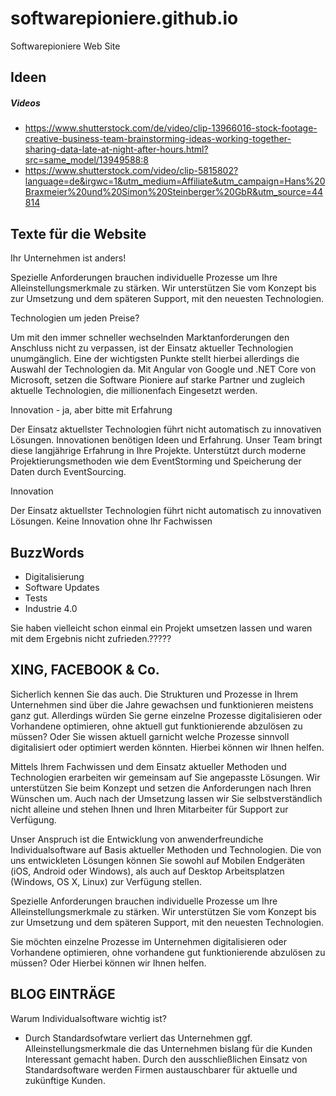 # softwarepioniere.github.io
Softwarepioniere Web Site


## Ideen

##### Videos
* https://www.shutterstock.com/de/video/clip-13966016-stock-footage-creative-business-team-brainstorming-ideas-working-together-sharing-data-late-at-night-after-hours.html?src=same_model/13949588:8
* https://www.shutterstock.com/video/clip-5815802?language=de&irgwc=1&utm_medium=Affiliate&utm_campaign=Hans%20Braxmeier%20und%20Simon%20Steinberger%20GbR&utm_source=44814


Texte für die Website
---------------------

Ihr Unternehmen ist anders!

Spezielle Anforderungen brauchen individuelle Prozesse um Ihre Alleinstellungsmerkmale zu stärken. 
Wir unterstützen Sie vom Konzept bis zur Umsetzung und dem späteren Support, mit den neuesten Technologien.


Technologien um jeden Preise?

Um mit den immer schneller wechselnden Marktanforderungen den Anschluss nicht zu verpassen, ist der Einsatz aktueller Technologien unumgänglich. Eine der wichtigsten Punkte stellt hierbei allerdings die Auswahl der Technologien da. Mit Angular von Google und .NET Core von Microsoft, setzen die Software Pioniere auf starke Partner und zugleich aktuelle Technologien, die millionenfach Eingesetzt werden.


Innovation - ja, aber bitte mit Erfahrung

Der Einsatz aktuellster Technologien führt nicht automatisch zu innovativen Lösungen. Innovationen benötigen Ideen und Erfahrung. Unser Team bringt diese langjährige Erfahrung in Ihre Projekte. Unterstützt durch moderne Projektierungsmethoden wie dem EventStorming und Speicherung der Daten durch EventSourcing. 

Innovation

Der Einsatz aktuellster Technologien führt nicht automatisch zu innovativen Lösungen. Keine Innovation ohne Ihr Fachwissen 


BuzzWords
---------
* Digitalisierung
* Software Updates
* Tests
* Industrie 4.0


Sie haben vielleicht schon einmal ein Projekt umsetzen lassen und waren mit dem Ergebnis nicht zufrieden.?????

XING, FACEBOOK & Co.
--------------------
Sicherlich kennen Sie das auch. Die Strukturen und Prozesse in Ihrem Unternehmen sind über die Jahre gewachsen und funktionieren meistens ganz gut. Allerdings würden Sie gerne einzelne Prozesse digitalisieren oder Vorhandene optimieren, ohne aktuell gut funktionierende abzulösen zu müssen? Oder Sie wissen aktuell garnicht welche Prozesse sinnvoll digitalisiert oder optimiert werden könnten. Hierbei können wir Ihnen helfen.

Mittels Ihrem Fachwissen und dem Einsatz aktueller Methoden und Technologien erarbeiten wir gemeinsam auf Sie angepasste Lösungen. Wir unterstützen Sie beim Konzept und setzen die Anforderungen nach Ihren Wünschen um. Auch nach der Umsetzung lassen wir Sie selbstverständlich nicht alleine und stehen Ihnen und Ihren Mitarbeiter für Support zur Verfügung.

Unser Anspruch ist die Entwicklung von anwenderfreundiche Individualsoftware auf Basis aktueller Methoden und Technologien. Die von uns entwickleten Lösungen können Sie sowohl auf Mobilen Endgeräten (iOS, Android oder Windows), als auch auf Desktop Arbeitsplatzen (Windows, OS X, Linux) zur Verfügung stellen. 




Spezielle Anforderungen brauchen individuelle Prozesse um Ihre Alleinstellungsmerkmale zu stärken. 
Wir unterstützen Sie vom Konzept bis zur Umsetzung und dem späteren Support, mit den neuesten Technologien.


Sie möchten einzelne Prozesse im Unternehmen digitalisieren oder Vorhandene optimieren, ohne vorhandene gut funktionierende abzulösen zu müssen? Oder Hierbei können wir Ihnen helfen.


BLOG EINTRÄGE
-------------
Warum Individualsoftware wichtig ist?
* Durch Standardsofwtare verliert das Unternehmen ggf. Alleinstellungsmerkmale die das Unternehmen bislang für die Kunden Interessant gemacht haben. Durch den ausschließlichen Einsatz von Standardsoftware werden Firmen austauschbarer für aktuelle und zukünftige Kunden.